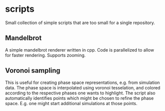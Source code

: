 # scripts
Small collection of simple scripts that are too small for a single repository.

## Mandelbrot
A simple mandelbrot renderer written in cpp.
Code is parallelized to allow for faster rendering.
Supports zooming.

## Voronoi sampling
This is useful for creating phase space representations, e.g. from simulation data.
The phase space is interpolated using voronoi tesselation, and colored according to the respective phases one wants to highlight.
The script also automatically identifies points which might be chosen to refine the phase space.
E.g. one might start additional simulations at those points.
